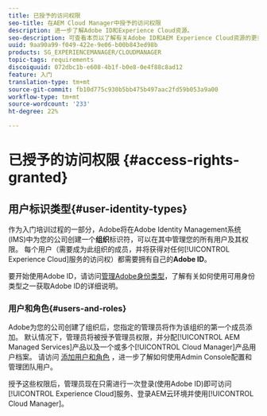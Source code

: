 ```yaml
---
title: 已授予的访问权限
seo-title: 在AEM Cloud Manager中授予的访问权限
description: 进一步了解Adobe ID和Experience Cloud资源。
seo-description: 可查看本页以了解有关Adobe ID和AEM Experience Cloud资源的更多信息。
uuid: 9aa90a99-f049-422e-9e06-b00b843ed98b
products: SG_EXPERIENCEMANAGER/CLOUDMANAGER
topic-tags: requirements
discoiquuid: 072dbc1b-e608-4b1f-b0e8-0e4f88c8ad12
feature: 入门
translation-type: tm+mt
source-git-commit: fb10d775c930b5bb475b497aac2fd59b053a9a00
workflow-type: tm+mt
source-wordcount: '233'
ht-degree: 22%

---
```



# 已授予的访问权限 {#access-rights-granted}

## 用户标识类型{#user-identity-types}

作为入门培训过程的一部分，Adobe将在Adobe Identity Management系统(IMS)中为您的公司创建一个&#x200B;**组织**&#x200B;标识符，可以在其中管理您的所有用户及其权限。 每个用户（需要成为此组织的成员，并将获得对任何[!UICONTROL Experience Cloud]服务的访问权）都需要拥有自己的&#x200B;**Adobe ID**。

要开始使用Adobe ID，请访问[管理Adobe身份类型](https://helpx.adobe.com/enterprise/using/identity.html)，了解有关如何使用可用身份类型之一获取Adobe ID的详细说明。

### 用户和角色{#users-and-roles}

Adobe为您的公司创建了组织后，您指定的管理员将作为该组织的第一个成员添加。 默认情况下，管理员将被授予管理员权限，并分配[!UICONTROL AEM Managed Services]产品以及一个或多个[!UICONTROL Cloud Manager]产品用户档案。 请访问 [添加用户和角色](setting-up-users-and-roles.md) ，进一步了解如何使用Admin Console配置和管理团队用户。

授予这些权限后，管理员现在只需进行一次登录(使用Adobe ID)即可访问[!UICONTROL Experience Cloud]服务、登录AEM云环境并使用[!UICONTROL Cloud Manager]。
